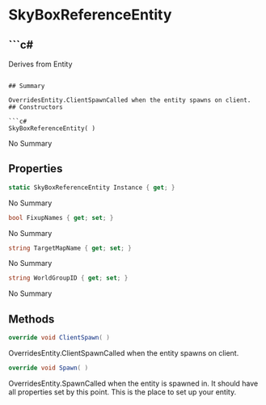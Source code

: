 # SkyBoxReferenceEntity

## ```c#
Derives from Entity
```

## Summary

OverridesEntity.ClientSpawnCalled when the entity spawns on client.
## Constructors

```c#
SkyBoxReferenceEntity( ) 
```
No Summary
## Properties

```c#
static SkyBoxReferenceEntity Instance { get; } 
```
No Summary
```c#
bool FixupNames { get; set; } 
```
No Summary
```c#
string TargetMapName { get; set; } 
```
No Summary
```c#
string WorldGroupID { get; set; } 
```
No Summary
## Methods

```c#
override void ClientSpawn( ) 
```
OverridesEntity.ClientSpawnCalled when the entity spawns on client.
```c#
override void Spawn( ) 
```
OverridesEntity.SpawnCalled when the entity is spawned in. It should have all properties set by this point.
This is the place to set up your entity.
